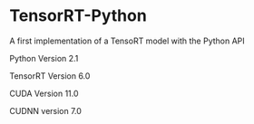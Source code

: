 # TensorRT-Python
A first implementation of a TensoRT model with the Python API

Python Version 2.1

TensorRT Version 6.0

CUDA Version 11.0

CUDNN version 7.0
